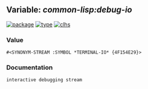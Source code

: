 ## Variable: ***common-lisp:*debug-io****
[![package](https://img.shields.io/badge/Package-COMMON--LISP-5f9ea0.svg?style=social&colorA=999999)](../) [![type](https://img.shields.io/badge/Type-Variable-5f9ea0.svg?style=social&colorA=999999)](../#variable) [![clhs](https://img.shields.io/badge/CLHS-*DEBUG--IO*-5f9ea0.svg?style=social&colorA=999999)](http://www.lispworks.com/documentation/HyperSpec/Body/v_debug_.htm) 
### Value
```
#<SYNONYM-STREAM :SYMBOL *TERMINAL-IO* {4F154E29}>
```
### Documentation
```
interactive debugging stream
```
